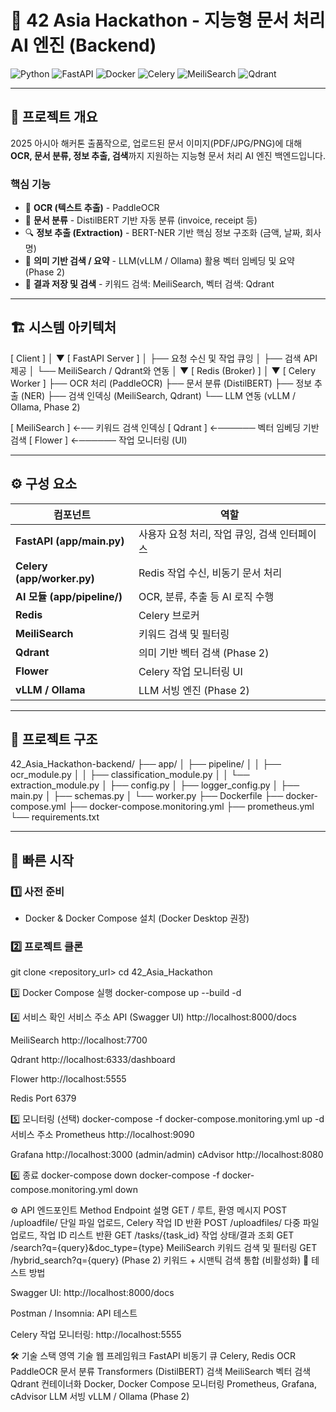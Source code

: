 # 🧠 42 Asia Hackathon - 지능형 문서 처리 AI 엔진 (Backend)

![Python](https://img.shields.io/badge/Python-3.11-blue?logo=python&logoColor=white)
![FastAPI](https://img.shields.io/badge/FastAPI-0.95-green?logo=fastapi&logoColor=white)
![Docker](https://img.shields.io/badge/Docker-20.10-blue?logo=docker&logoColor=white)
![Celery](https://img.shields.io/badge/Celery-5.3-yellow?logo=celery&logoColor=black)
![MeiliSearch](https://img.shields.io/badge/MeiliSearch-1.2-orange)
![Qdrant](https://img.shields.io/badge/Qdrant-0.11-red)

---

## 🎯 프로젝트 개요

2025 아시아 해커톤 출품작으로, 업로드된 문서 이미지(PDF/JPG/PNG)에 대해 **OCR, 문서 분류, 정보 추출, 검색**까지 지원하는 지능형 문서 처리 AI 엔진 백엔드입니다.

### 핵심 기능

- 📝 **OCR (텍스트 추출)** - PaddleOCR  
- 📂 **문서 분류** - DistilBERT 기반 자동 분류 (invoice, receipt 등)  
- 🔍 **정보 추출 (Extraction)** - BERT-NER 기반 핵심 정보 구조화 (금액, 날짜, 회사명)  
- 🤖 **의미 기반 검색 / 요약** - LLM(vLLM / Ollama) 활용 벡터 임베딩 및 요약 (Phase 2)  
- 💾 **결과 저장 및 검색** - 키워드 검색: MeiliSearch, 벡터 검색: Qdrant  

---

## 🏗️ 시스템 아키텍처
[ Client ]
│
▼
[ FastAPI Server ]
│ ├── 요청 수신 및 작업 큐잉
│ ├── 검색 API 제공
│ └── MeiliSearch / Qdrant와 연동
│
▼
[ Redis (Broker) ]
│
▼
[ Celery Worker ]
├── OCR 처리 (PaddleOCR)
├── 문서 분류 (DistilBERT)
├── 정보 추출 (NER)
├── 검색 인덱싱 (MeiliSearch, Qdrant)
└── LLM 연동 (vLLM / Ollama, Phase 2)

[ MeiliSearch ] ←── 키워드 검색 인덱싱
[ Qdrant ] ←────── 벡터 임베딩 기반 검색
[ Flower ] ←────── 작업 모니터링 (UI)


---

## ⚙️ 구성 요소
| 컴포넌트 | 역할 |
|-----------|------|
| **FastAPI (app/main.py)** | 사용자 요청 처리, 작업 큐잉, 검색 인터페이스 |
| **Celery (app/worker.py)** | Redis 작업 수신, 비동기 문서 처리 |
| **AI 모듈 (app/pipeline/)** | OCR, 분류, 추출 등 AI 로직 수행 |
| **Redis** | Celery 브로커 |
| **MeiliSearch** | 키워드 검색 및 필터링 |
| **Qdrant** | 의미 기반 벡터 검색 (Phase 2) |
| **Flower** | Celery 작업 모니터링 UI |
| **vLLM / Ollama** | LLM 서빙 엔진 (Phase 2) |


---

## 📂 프로젝트 구조
42_Asia_Hackathon-backend/
├── app/
│ ├── pipeline/
│ │ ├── ocr_module.py
│ │ ├── classification_module.py
│ │ └── extraction_module.py
│ ├── config.py
│ ├── logger_config.py
│ ├── main.py
│ ├── schemas.py
│ └── worker.py
├── Dockerfile
├── docker-compose.yml
├── docker-compose.monitoring.yml
├── prometheus.yml
└── requirements.txt


---

## 🚀 빠른 시작

### 1️⃣ 사전 준비
- Docker & Docker Compose 설치 (Docker Desktop 권장)

### 2️⃣ 프로젝트 클론
git clone <repository_url>
cd 42_Asia_Hackathon

3️⃣ Docker Compose 실행
docker-compose up --build -d

4️⃣ 서비스 확인
서비스	주소
API (Swagger UI)	http://localhost:8000/docs

MeiliSearch	http://localhost:7700

Qdrant	http://localhost:6333/dashboard

Flower	http://localhost:5555

Redis	Port 6379

5️⃣ 모니터링 (선택)
docker-compose -f docker-compose.monitoring.yml up -d
서비스	주소
Prometheus	http://localhost:9090

Grafana	http://localhost:3000
 (admin/admin)
cAdvisor	http://localhost:8080

6️⃣ 종료
docker-compose down
docker-compose -f docker-compose.monitoring.yml down

⚙️ API 엔드포인트
Method	Endpoint	설명
GET	/	루트, 환영 메시지
POST	/uploadfile/	단일 파일 업로드, Celery 작업 ID 반환
POST	/uploadfiles/	다중 파일 업로드, 작업 ID 리스트 반환
GET	/tasks/{task_id}	작업 상태/결과 조회
GET	/search?q={query}&doc_type={type}	MeiliSearch 키워드 검색 및 필터링
GET	/hybrid_search?q={query}	(Phase 2) 키워드 + 시맨틱 검색 통합 (비활성화)
🧪 테스트 방법

Swagger UI: http://localhost:8000/docs

Postman / Insomnia: API 테스트

Celery 작업 모니터링: http://localhost:5555

🛠️ 기술 스택
영역	기술
웹 프레임워크	FastAPI
비동기 큐	Celery, Redis
OCR	PaddleOCR
문서 분류	Transformers (DistilBERT)
검색	MeiliSearch
벡터 검색	Qdrant
컨테이너화	Docker, Docker Compose
모니터링	Prometheus, Grafana, cAdvisor
LLM 서빙	vLLM / Ollama (Phase 2)
